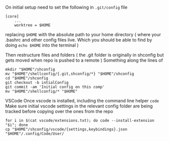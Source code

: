 On initial setup need to set the following in `.git/config` file

```
[core]
    ...
	worktree = $HOME
```

replacing `$HOME` with the absolute path to your home directory ( where your .bashrc and other config files live. Which you should be able to find by doing `echo $HOME` into the terminal )

Then restructure files and folders ( the .git folder is originally in shconfig but gets moved when repo is pushed to a remote )
Something along the lines of

```
mkdir "$HOME"/shconfig
mv "$HOME"/shellconfig/{.git,shconfig/*} "$HOME"/shconfig
cd "$HOME"/shconfig 
git checkout -b intialConfig
git commit -am 'Initial config on this comp'
mv "$HOME"/shellconfig/* "$HOME"
```

VSCode
Once vscode is installed, including the command line helper `code`
Make sure initial vscode settings in the relevant config folder are being tracked before copying over the ones from the repo 

```
for i in $(cat vscode/extensions.txt); do code --install-extension "$i"; done
cp "$HOME"/shconfig/vscode/{settings,keybindings}.json "$HOME"/.config/Code/User/
```